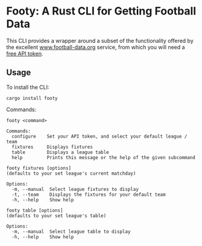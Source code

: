 Footy: A Rust CLI for Getting Football Data
========================================

This CLI provides a wrapper around a subset of the functionality offered by the excellent www.football-data.org service, from which you will need a [free API token](http://api.football-data.org/register).

## Usage

To install the CLI:

```shell
cargo install footy
```

Commands:

```shell
footy <command>

Commands:
  configure    Set your API token, and select your default league / team
  fixtures     Displays fixtures
  table        Displays a league table
  help         Prints this message or the help of the given subcommand
```

```shell
footy fixtures [options] 
(defaults to your set league's current matchday)

Options:
  -m, --manual  Select league fixtures to display
  -t, --team    Displays the fixtures for your default team
  -h, --help    Show help
```

```shell
footy table [options] 
(defaults to your set league's table)

Options:
  -m, --manual  Select league table to display
  -h, --help    Show help
```